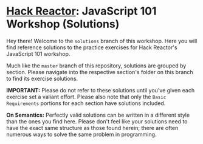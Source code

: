 # [Hack Reactor](https://www.hackreactor.com): JavaScript 101 Workshop (Solutions)

Hey there! Welcome to the `solutions` branch of this workshop. Here you will find reference solutions to the practice exercises for Hack Reactor's JavaScript 101 workshop.

Much like the `master` branch of this repository, solutions are grouped by section. Please navigate into the respective section's folder on this branch to find its exercise solutions.

**IMPORTANT:** Please do not refer to these solutions until you've given each exercise set a valiant effort. Please also note that only the `Basic Requirements` portions for each section have solutions included.

**On Semantics:** Perfectly valid solutions can be written in a different style than the ones you find here. Please don't feel like your solutions need to have the exact same structure as those found herein; there are often numerous ways to solve the same problem in programming.
 
